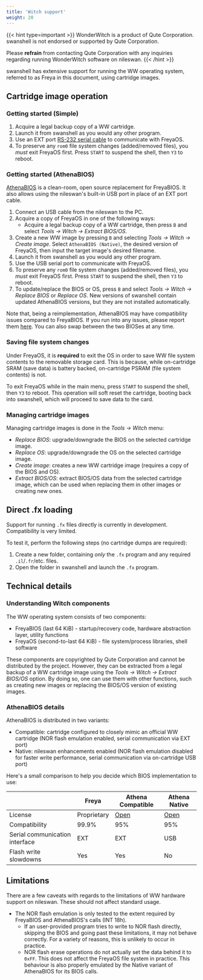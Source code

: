 ```yaml
---
title: 'Witch support'
weight: 20
---
```


{{< hint type=important >}}
WonderWitch is a product of Qute Corporation. swanshell is not endorsed or supported by Qute Corporation.

Please **refrain** from contacting Qute Corporation with any inquiries regarding running WonderWitch software on nileswan.
{{< /hint >}}

swanshell has extensive support for running the WW operating system, referred to as Freya in this document, using cartridge images.

## Cartridge image operation

### Getting started (Simple)

1. Acquire a legal backup copy of a WW cartridge.
2. Launch it from swanshell as you would any other program.
3. Use an EXT port [RS-232 serial cable](https://consolemods.org/wiki/WonderSwan:RS-232_Serial_Cable) to communicate with FreyaOS.
4. To preserve any `rom0` file system changes (added/removed files), you *must* exit FreyaOS first. Press `START` to suspend the shell, then `Y3` to reboot.

### Getting started (AthenaBIOS)

[AthenaBIOS](https://github.com/OpenWitch/AthenaOS) is a clean-room, open source replacement for FreyaBIOS. It also allows using the nileswan's built-in USB port in place of an EXT port cable.

1. Connect an USB cable from the nileswan to the PC.
2. Acquire a copy of FreyaOS in one of the following ways:
    - Acquire a legal backup copy of a WW cartridge, then press `B` and select *Tools -> Witch -> Extract BIOS/OS*.
3. Create a new WW image by pressing `B` and selecting *Tools -> Witch -> Create image*. Select `AthenaBIOS (Native)`, the desired version of FreyaOS, then input the target image's desired filename.
4. Launch it from swanshell as you would any other program.
5. Use the USB serial port to communicate with FreyaOS.
6. To preserve any `rom0` file system changes (added/removed files), you *must* exit FreyaOS first. Press `START` to suspend the shell, then `Y3` to reboot.
7. To update/replace the BIOS or OS, press `B` and select *Tools -> Witch -> Replace BIOS* or *Replace OS*. New versions of swanshell contain updated AthenaBIOS versions, but they are not installed automatically.

Note that, being a reimplementation, AthenaBIOS may have compatibility issues compared to FreyaBIOS. If you run into any issues, please report them [here](https://github.com/OpenWitch/AthenaOS/issues). You can also swap between the two BIOSes at any time.

### Saving file system changes

Under FreyaOS, it is **required** to exit the OS in order to save WW file system contents to the removable storage card. This is because, while on-cartridge SRAM
(save data) is battery backed, on-cartridge PSRAM (file system contents) is not.

To exit FreyaOS while in the main menu, press `START` to suspend the shell, then `Y3` to reboot.
This operation will soft reset the cartridge, booting back into swanshell, which will proceed to save data to the card.

### Managing cartridge images

Managing cartridge images is done in the *Tools -> Witch* menu:

- *Replace BIOS*: upgrade/downgrade the BIOS on the selected cartridge image.
- *Replace OS*: upgrade/downgrade the OS on the selected cartridge image.
- *Create image*: creates a new WW cartridge image (requires a copy of the BIOS and OS).
- *Extract BIOS/OS*: extract BIOS/OS data from the selected cartridge image, which can be used when replacing them in other images or creating new ones.

## Direct .fx loading

Support for running `.fx` files directly is currently in development. Compatibility is very limited.

To test it, perform the following steps (no cartridge dumps are required):

1. Create a new folder, containing *only* the `.fx` program and any required `.il`/`.fr`/etc. files.
2. Open the folder in swanshell and launch the `.fx` program.

## Technical details

### Understanding Witch components

The WW operating system consists of two components:

- FreyaBIOS (last 64 KiB) - startup/recovery code, hardware abstraction layer, utility functions
- FreyaOS (second-to-last 64 KiB) - file system/process libraries, shell software

These components are copyrighted by Qute Corporation and cannot be distributed by the project. However, they can be extracted from
a legal backup of a WW cartridge image using the *Tools -> Witch -> Extract BIOS/OS* option. By doing so, one can use them
with other functions, such as creating new images or replacing the BIOS/OS version of existing images.

### AthenaBIOS details

AthenaBIOS is distributed
in two variants:

- Compatible: cartridge configured to closely mimic an official WW cartridge (NOR flash emulation enabled, serial communication via EXT port)
- Native: nileswan enhancements enabled (NOR flash emulation disabled for faster write performance, serial communication via on-cartridge USB port)

Here's a small comparison to help you decide which BIOS implementation to use:

|   | Freya | Athena Compatible | Athena Native |
| - | ----- | ----------------- | ------------- |
| License | Proprietary | [Open](github.com/OpenWitch/AthenaOS) | [Open](github.com/OpenWitch/AthenaOS) |
| Compatibility | 99.9% | 95% | 95% |
| Serial communication interface | EXT | EXT | USB |
| Flash write slowdowns | Yes | Yes | No |

## Limitations

There are a few caveats with regards to the limitations of WW hardware support on nileswan. These should not affect standard usage.

- The NOR flash emulation is only tested to the extent required by FreyaBIOS and AthenaBIOS's calls (INT 18h).
  - If an user-provided program tries to write to NOR flash directly, skipping the BIOS and going past these limitations, it may not behave correctly. For a variety of reasons, this is unlikely to occur in practice.
  - NOR flash erase operations do not actually set the data behind it to `0xFF`. This does not affect the FreyaOS file system in practice. This behaviour is also properly emulated by the Native variant of AthenaBIOS for its BIOS calls.
